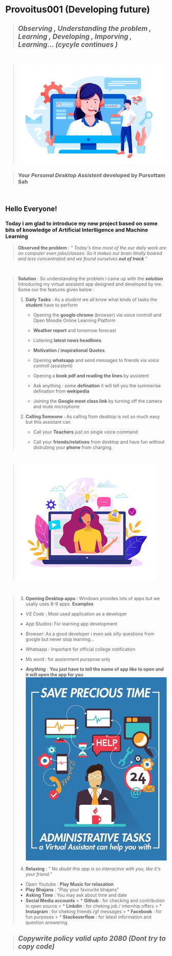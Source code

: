 # Provoitus001 (Developing future)

> ## **_Observing , Understanding the problem , Learning , Developing , Imporving , Learning... (cycyle continues )_**

<br>

 
>![image](assistent1img.jpg)



>  ### Your **_Personal  Desktop Assistent_** developed by **Pursottam Sah**

<br>

## Hello Everyone!
### Today i am glad to introduce my new project based on some bits of knowledge of Artificial Interlligence and Machine Learning  

> **Observed the problem** : _" Today's time most of the our daily work are on computer even jobs/classes. So it makes our brain litrally boared and less concentrated  and we found ourselves **out of track**_ " 

<br>

> **Solution** : So understanding the problem i came up with the  **_solution_** Introducing my virtual assistent app designed and developed by me.  
> Some our the features given below : 
> 1. **Daily Tasks** : As a _student_ we all know what kinds of tasks the **student** have to perform 
>    * Opening the **google chrome** (browser) via voice controll and Open Moodle Online Learning Platform 
>    * **Weather report**  and tomorrow forecast
>    * Listening **latest news headlines**. 
>    * **Motivation / inspirational Quotes**.  
>    * Opening **whatsapp** and send messages to friends via _voice controll_ (assistent)
>    * Opening a **book pdf and reading the lines** by assistent 
>    
>    * Ask anything : some **defination** it will tell you the summerise defination from **wekipedia** 
>    * Joining the **Google meet class link** by turning off the  camera and mute microphone 
> 2. **Calling Someone** : As calling from desktop is not so much easy but this assistant can    
>    * Call your **Teachers** just on single voice command
> 
>    * Call your **friends/relatives** from desktop and have fun without distrubing your **phone** from charging. 
<br>

>![image2](image2..jpg)
<br>

> 3. **Opening Desktop apps** : Windows provides lots of apps but we usally uses 8-9 apps. **Examples**
>   * _VS Code_ : Most used application as a developer 
>   * _App Studios_: For learning app development 
>   * _Browser_: As a good developer i even ask silly questions from google but never stop learning... 
>   * Whatsapp : Important for official college notification 
>
>   * Ms word : for assisnment purspose only 
>   * **_Anything_** : **You just have to tell the name of app like to open and it will open the app for you** 
> ![image](image3.jpg)
> 4. **Relaxing** : _" No doubt this app is so interactive with you, like it's your friend."_
> * Open Youtube : **Play Music for relaxation**
> * **Play Bhajans** : "Play your favourite bhajans"
> * **Asking Time** : You may ask about time and date
> * **Social Media accounts**
    >   * **Github** : for checking and contribution in open source 
    >   * **Linkdin** : for cheking job / internhip offers 
    >   * **Instagram** : for cheking friends /gf messages 
    >   * **Facebook** : for fun purposes 
    >   * **Stackoverflow** : for latest information and question answering 

> ## _**Copywrite policy valid upto 2080 (Dont try to copy code)**_